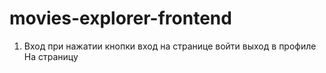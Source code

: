 # movies-explorer-frontend


1. Вход при нажатии кнопки вход на странице войти
выход в профиле
На страницу 